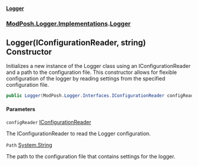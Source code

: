 #### [Logger](index.md 'index')

### [ModPosh.Logger.Implementations](ModPosh.Logger.Implementations.md 'ModPosh.Logger.Implementations').[Logger](ModPosh.Logger.Implementations.Logger.md 'ModPosh.Logger.Implementations.Logger')

## Logger(IConfigurationReader, string) Constructor

Initializes a new instance of the Logger class using an IConfigurationReader and a path to the configuration file.
This constructor allows for flexible configuration of the logger by reading settings from the specified configuration file.

```csharp
public Logger(ModPosh.Logger.Interfaces.IConfigurationReader configReader, string Path);
```

#### Parameters

<a name='ModPosh.Logger.Implementations.Logger.Logger(ModPosh.Logger.Interfaces.IConfigurationReader,string).configReader'></a>

`configReader` [IConfigurationReader](ModPosh.Logger.Interfaces.IConfigurationReader.md 'ModPosh.Logger.Interfaces.IConfigurationReader')

The IConfigurationReader to read the Logger configuration.

<a name='ModPosh.Logger.Implementations.Logger.Logger(ModPosh.Logger.Interfaces.IConfigurationReader,string).Path'></a>

`Path` [System.String](https://docs.microsoft.com/en-us/dotnet/api/System.String 'System.String')

The path to the configuration file that contains settings for the logger.
